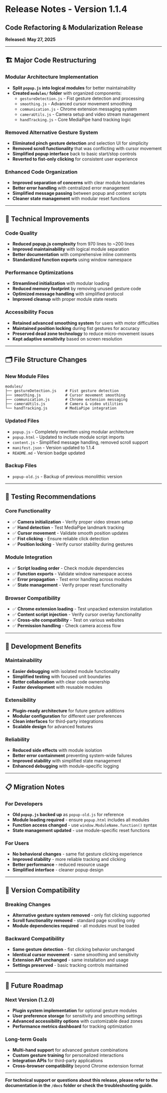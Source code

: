 # Release Notes - Version 1.1.4

## Code Refactoring & Modularization Release
**Released: May 27, 2025**

---

## 🏗️ **Major Code Restructuring**

### **Modular Architecture Implementation**
- **Split `popup.js` into logical modules** for better maintainability
- **Created `modules/` folder** with organized components:
  - `gestureDetection.js` - Fist gesture detection and processing
  - `smoothing.js` - Advanced cursor movement smoothing
  - `communication.js` - Chrome extension messaging system
  - `cameraUtils.js` - Camera setup and video stream management
  - `handTracking.js` - Core MediaPipe hand tracking logic

### **Removed Alternative Gesture System**
- **Eliminated pinch gesture detection** and selection UI for simplicity
- **Removed scroll functionality** that was conflicting with cursor movement
- **Simplified popup interface** back to basic start/stop controls
- **Reverted to fist-only clicking** for consistent user experience

### **Enhanced Code Organization**
- **Improved separation of concerns** with clear module boundaries
- **Better error handling** with centralized error management
- **Simplified message passing** between popup and content scripts
- **Cleaner state management** with modular reset functions

---

## 🔧 **Technical Improvements**

### **Code Quality**
- **Reduced popup.js complexity** from 970 lines to ~200 lines
- **Improved maintainability** with logical module separation
- **Better documentation** with comprehensive inline comments
- **Standardized function exports** using window namespace

### **Performance Optimizations**
- **Streamlined initialization** with modular loading
- **Reduced memory footprint** by removing unused gesture code
- **Optimized message handling** with simplified protocol
- **Improved cleanup** with proper module state resets

### **Accessibility Focus**
- **Retained advanced smoothing system** for users with motor difficulties
- **Maintained position locking** during fist gestures for accuracy
- **Preserved dead zone technology** to reduce micro-movement issues
- **Kept adaptive sensitivity** based on screen resolution

---

## 🗂️ **File Structure Changes**

### **New Module Files**
```
modules/
├── gestureDetection.js    # Fist gesture detection
├── smoothing.js           # Cursor movement smoothing  
├── communication.js       # Chrome extension messaging
├── cameraUtils.js         # Camera & video utilities
└── handTracking.js        # MediaPipe integration
```

### **Updated Files**
- `popup.js` - Completely rewritten using modular architecture
- `popup.html` - Updated to include module script imports
- `content.js` - Simplified message handling, removed scroll support
- `manifest.json` - Version updated to 1.1.4
- `README.md` - Version badge updated

### **Backup Files**
- `popup-old.js` - Backup of previous monolithic version

---

## 🧪 **Testing Recommendations**

### **Core Functionality**
- ✅ **Camera initialization** - Verify proper video stream setup
- ✅ **Hand detection** - Test MediaPipe landmark tracking
- ✅ **Cursor movement** - Validate smooth position updates
- ✅ **Fist clicking** - Ensure reliable click detection
- ✅ **Position locking** - Verify cursor stability during gestures

### **Module Integration**
- ✅ **Script loading order** - Check module dependencies
- ✅ **Function exports** - Validate window namespace access
- ✅ **Error propagation** - Test error handling across modules
- ✅ **State management** - Verify proper reset functionality

### **Browser Compatibility**
- ✅ **Chrome extension loading** - Test unpacked extension installation
- ✅ **Content script injection** - Verify cursor overlay functionality
- ✅ **Cross-site compatibility** - Test on various websites
- ✅ **Permission handling** - Check camera access flow

---

## 🎯 **Development Benefits**

### **Maintainability**
- **Easier debugging** with isolated module functionality
- **Simplified testing** with focused unit boundaries
- **Better collaboration** with clear code ownership
- **Faster development** with reusable modules

### **Extensibility**
- **Plugin-ready architecture** for future gesture additions
- **Modular configuration** for different user preferences
- **Clean interfaces** for third-party integrations
- **Scalable design** for advanced features

### **Reliability**
- **Reduced side effects** with module isolation
- **Better error containment** preventing system-wide failures
- **Improved stability** with simplified state management
- **Enhanced debugging** with module-specific logging

---

## 📋 **Migration Notes**

### **For Developers**
- **Old `popup.js` backed up** as `popup-old.js` for reference
- **Module loading required** - ensure `popup.html` includes all modules
- **Function access changed** - use `window.ModuleName.function()` syntax
- **State management updated** - use module-specific reset functions

### **For Users**
- **No behavioral changes** - same fist gesture clicking experience
- **Improved stability** - more reliable tracking and clicking
- **Better performance** - reduced resource usage
- **Simplified interface** - cleaner popup design

---

## 🔄 **Version Compatibility**

### **Breaking Changes**
- **Alternative gesture system removed** - only fist clicking supported
- **Scroll functionality removed** - standard page scrolling only
- **Module dependencies required** - all modules must be loaded

### **Backward Compatibility**
- **Same gesture detection** - fist clicking behavior unchanged
- **Identical cursor movement** - same smoothing and sensitivity
- **Extension API unchanged** - same installation and usage
- **Settings preserved** - basic tracking controls maintained

---

## 🚀 **Future Roadmap**

### **Next Version (1.2.0)**
- **Plugin system implementation** for optional gesture modules
- **User preference storage** for sensitivity and smoothing settings
- **Advanced accessibility options** with customizable dead zones
- **Performance metrics dashboard** for tracking optimization

### **Long-term Goals**
- **Multi-hand support** for advanced gesture combinations
- **Custom gesture training** for personalized interactions
- **Integration APIs** for third-party applications
- **Cross-browser compatibility** beyond Chrome extension format

---

**For technical support or questions about this release, please refer to the documentation in the `/docs` folder or check the troubleshooting guide.**
